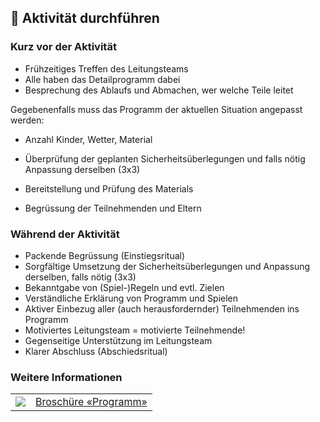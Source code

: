 🚀 Aktivität durchführen
------------------------

### Kurz vor der Aktivität

*   Frühzeitiges Treffen des Leitungsteams
*   Alle haben das Detailprogramm dabei
*   Besprechung des Ablaufs und Abmachen, wer welche Teile leitet

Gegebenenfalls muss das Programm der aktuellen Situation angepasst werden:

*   Anzahl Kinder, Wetter, Material
*   Überprüfung der geplanten Sicherheitsüberlegungen und falls nötig Anpassung derselben (3x3)
*   Bereitstellung und Prüfung des Materials

*   Begrüssung der Teilnehmenden und Eltern

### Während der Aktivität

*   Packende Begrüssung (Einstiegsritual)
*   Sorgfältige Umsetzung der Sicherheitsüberlegungen und Anpassung derselben, falls nötig (3x3)
*   Bekanntgabe von (Spiel-)Regeln und evtl. Zielen
*   Verständliche Erklärung von Programm und Spielen
*   Aktiver Einbezug aller (auch herausfordernder) Teilnehmenden ins Programm
*   Motiviertes Leitungsteam = motivierte Teilnehmende!
*   Gegenseitige Unterstützung im Leitungsteam
*   Klarer Abschluss (Abschiedsritual)

### Weitere Informationen
| | |
|---|---|
| [![](images/piktos/5_Programm.png)][1] | [Broschüre «Programm»][1] |

[1]: https://issuu.com/pbs-msds-mss/docs/rz_05_programm_de_201607_issuu